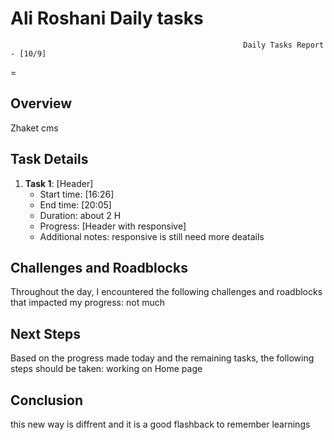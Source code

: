# Ali Roshani Daily tasks
                                                        Daily Tasks Report - [10/9]
 =
## Overview

Zhaket cms
 
## Task Details

1. **Task 1**: [Header]
   - Start time: [16:26]
   - End time: [20:05]
   - Duration:  about 2 H 
   - Progress: [Header with responsive]
   - Additional notes: responsive is still need more deatails
  
  
## Challenges and Roadblocks

Throughout the day, I encountered the following challenges and roadblocks that impacted my progress:
not much


## Next Steps

Based on the progress made today and the remaining tasks, the following steps should be taken:
working on Home page


## Conclusion
this new way is diffrent and it is a good flashback to remember learnings
